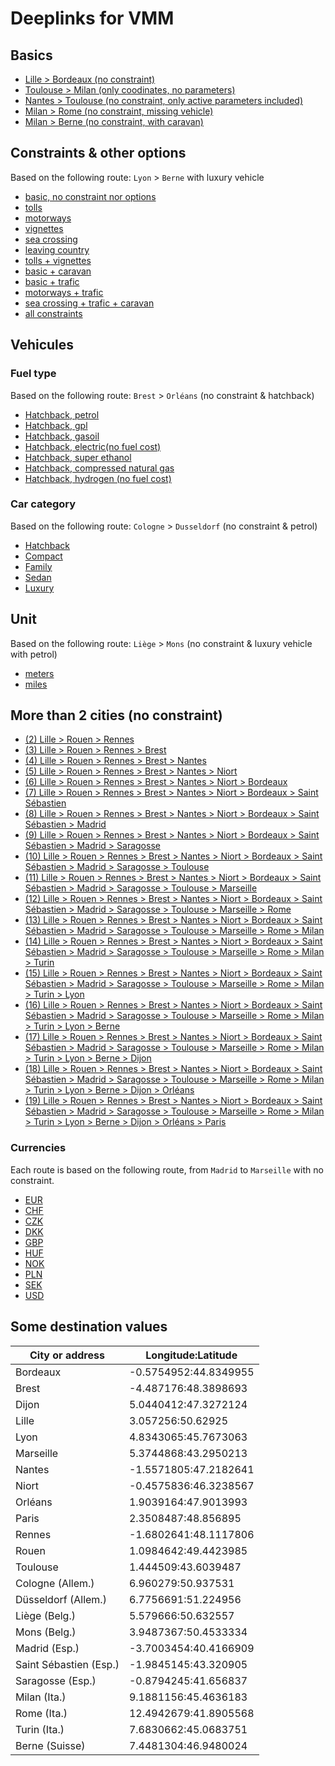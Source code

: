 # Deeplinks for VMM

## Basics

- [Lille > Bordeaux (no constraint)](vmm://itinerary_summary/3.057256:50.62925,-0.5754952:44.8349955?itineraryType=0&vehicleType=0&distUnit=m&avoidExpressWays=false&fuelConsump=6.200000:5.200000:5.500000&wCaravan=false&avoidORC=false&avoidCCZ=false&avoidBorders=false&avoidTolls=false&fuelCost=1.80000&withTraffic=false&currency=EUR&carCategory=4)
- [Toulouse > Milan (only coodinates, no parameters)](vmm://itinerary_summary/1.444509:43.6039487,9.1881156:45.4636183)
- [Nantes > Toulouse (no constraint, only active parameters included)](vmm://itinerary_summary/-1.5571805:47.2182641,1.444509:43.6039487,6.960279:50.937531?itineraryType=0&vehicleType=0&distUnit=m&avoidExpressWays=false&fuelConsump=6.200000:5.200000:5.500000&fuelCost=1.88&currency=EUR&carCategory=4)
- [Milan > Rome (no constraint, missing vehicle)](vmm://itinerary_summary/9.1881156:45.4636183,12.4942679:41.8905568?itineraryType=0&distUnit=m&avoidExpressWays=false&wCaravan=false&avoidORC=false&avoidCCZ=false&avoidBorders=false&avoidTolls=false&fuelCost=1.80000&withTraffic=false&currency=EUR)
- [Milan > Berne (no constraint, with caravan)](vmm://itinerary_summary/9.1881156:45.4636183,7.4481304:46.9480024?itineraryType=0&vehicleType=0&distUnit=m&avoidExpressWays=false&fuelConsump=6.200000:5.200000:5.500000&wCaravan=true&avoidORC=false&avoidCCZ=false&avoidBorders=false&avoidTolls=false&fuelCost=1.80000&withTraffic=false&currency=EUR&carCategory=4)

## Constraints & other options

Based on the following route: `Lyon` > `Berne` with luxury vehicle
- [basic, no constraint nor options](vmm://itinerary_summary/4.8343065:45.7673063,7.4481304:46.9480024?itineraryType=0&vehicleType=0&distUnit=m&avoidExpressWays=false&fuelConsump=6.200000:5.200000:5.500000&wCaravan=false&avoidORC=false&avoidCCZ=false&avoidBorders=false&avoidTolls=false&fuelCost=1.80000&withTraffic=false&currency=EUR&carCategory=4)
- [tolls](vmm://itinerary_summary/4.8343065:45.7673063,7.4481304:46.9480024?itineraryType=0&vehicleType=0&distUnit=m&avoidExpressWays=false&fuelConsump=6.200000:5.200000:5.500000&wCaravan=false&avoidORC=false&avoidCCZ=false&avoidBorders=false&avoidTolls=true&fuelCost=1.80000&withTraffic=false&currency=EUR&carCategory=4)
- [motorways](vmm://itinerary_summary/4.8343065:45.7673063,7.4481304:46.9480024?itineraryType=0&vehicleType=0&distUnit=m&avoidExpressWays=true&fuelConsump=6.200000:5.200000:5.500000&wCaravan=false&avoidORC=false&avoidCCZ=false&avoidBorders=false&avoidTolls=false&fuelCost=1.80000&withTraffic=false&currency=EUR&carCategory=4)
- [vignettes](vmm://itinerary_summary/4.8343065:45.7673063,7.4481304:46.9480024?itineraryType=0&vehicleType=0&distUnit=m&avoidExpressWays=false&fuelConsump=6.200000:5.200000:5.500000&wCaravan=false&avoidORC=false&avoidCCZ=true&avoidBorders=false&avoidTolls=false&fuelCost=1.80000&withTraffic=false&currency=EUR&carCategory=4)
- [sea crossing](vmm://itinerary_summary/4.8343065:45.7673063,7.4481304:46.9480024?itineraryType=0&vehicleType=0&distUnit=m&avoidExpressWays=false&fuelConsump=6.200000:5.200000:5.500000&wCaravan=false&avoidORC=true&avoidCCZ=false&avoidBorders=false&avoidTolls=false&fuelCost=1.80000&withTraffic=false&currency=EUR&carCategory=4)
- [leaving country](vmm://itinerary_summary/4.8343065:45.7673063,7.4481304:46.9480024?itineraryType=0&vehicleType=0&distUnit=m&avoidExpressWays=false&fuelConsump=6.200000:5.200000:5.500000&wCaravan=false&avoidORC=false&avoidCCZ=false&avoidBorders=true&avoidTolls=false&fuelCost=1.80000&withTraffic=false&currency=EUR&carCategory=4)
- [tolls + vignettes](vmm://itinerary_summary/4.8343065:45.7673063,7.4481304:46.9480024?itineraryType=0&vehicleType=0&distUnit=m&avoidExpressWays=false&fuelConsump=6.200000:5.200000:5.500000&wCaravan=false&avoidORC=false&avoidCCZ=true&avoidBorders=false&avoidTolls=true&fuelCost=1.80000&withTraffic=false&currency=EUR&carCategory=4)
- [basic + caravan](vmm://itinerary_summary/4.8343065:45.7673063,7.4481304:46.9480024?itineraryType=0&vehicleType=0&distUnit=m&avoidExpressWays=false&fuelConsump=6.200000:5.200000:5.500000&wCaravan=false&avoidORC=false&avoidCCZ=false&avoidBorders=false&avoidTolls=false&fuelCost=1.80000&withTraffic=false&currency=EUR&carCategory=4)
- [basic + trafic](vmm://itinerary_summary/4.8343065:45.7673063,7.4481304:46.9480024?itineraryType=0&vehicleType=0&distUnit=m&avoidExpressWays=false&fuelConsump=6.200000:5.200000:5.500000&wCaravan=false&avoidORC=false&avoidCCZ=false&avoidBorders=false&avoidTolls=false&fuelCost=1.80000&withTraffic=true&currency=EUR&carCategory=4)
- [motorways + trafic](vmm://itinerary_summary/4.8343065:45.7673063,7.4481304:46.9480024?itineraryType=0&vehicleType=0&distUnit=m&avoidExpressWays=true&fuelConsump=6.200000:5.200000:5.500000&wCaravan=false&avoidORC=false&avoidCCZ=false&avoidBorders=false&avoidTolls=false&fuelCost=1.80000&withTraffic=true&currency=EUR&carCategory=4)
- [sea crossing + trafic + caravan](vmm://itinerary_summary/4.8343065:45.7673063,7.4481304:46.9480024?itineraryType=0&vehicleType=0&distUnit=m&avoidExpressWays=false&fuelConsump=6.200000:5.200000:5.500000&wCaravan=true&avoidORC=true&avoidCCZ=false&avoidBorders=false&avoidTolls=false&fuelCost=1.80000&withTraffic=true&currency=EUR&carCategory=4)
- [all constraints](vmm://itinerary_summary/4.8343065:45.7673063,7.4481304:46.9480024?itineraryType=0&vehicleType=0&distUnit=m&avoidExpressWays=true&fuelConsump=6.200000:5.200000:5.500000&wCaravan=true&avoidORC=true&avoidCCZ=true&avoidBorders=true&avoidTolls=true&fuelCost=1.80000&withTraffic=true&currency=EUR&carCategory=4)

## Vehicules

### Fuel type
Based on the following route: `Brest` > `Orléans` (no constraint & hatchback)

- [Hatchback, petrol](vmm://itinerary_summary/-4.487176:48.3898693,1.9039164:47.9013993?itineraryType=0&vehicleType=0&distUnit=m&avoidExpressWays=false&wCaravan=false&avoidORC=false&avoidCCZ=false&avoidBorders=false&avoidTolls=false&withTraffic=false&currency=EUR&carCategory=0&fuelConsump=6.8;5.6;5.6&fuelType=0&fuelCost=1.926)
- [Hatchback, gpl](vmm://itinerary_summary/-4.487176:48.3898693,1.9039164:47.9013993?itineraryType=0&vehicleType=0&distUnit=m&avoidExpressWays=false&wCaravan=false&avoidORC=false&avoidCCZ=false&avoidBorders=false&avoidTolls=false&withTraffic=false&currency=EUR&carCategory=0&fuelConsump=7.3;6.1;6.5&fuelType=1&fuelCost=0.98)
- [Hatchback, gasoil](vmm://itinerary_summary/-4.487176:48.3898693,1.9039164:47.9013993?itineraryType=0&vehicleType=0&distUnit=m&avoidExpressWays=false&wCaravan=false&avoidORC=false&avoidCCZ=false&avoidBorders=false&avoidTolls=false&withTraffic=false&currency=EUR&carCategory=0&fuelConsump=5.1;4.2;4.5&fuelType=2&fuelCost=1.8599)
- [Hatchback, electric(no fuel cost)](vmm://itinerary_summary/-4.487176:48.3898693,1.9039164:47.9013993?itineraryType=0&vehicleType=0&distUnit=m&avoidExpressWays=false&wCaravan=false&avoidORC=false&avoidCCZ=false&avoidBorders=false&avoidTolls=false&withTraffic=false&currency=EUR&carCategory=0&fuelConsump=12.787720:12.787720:12.787720&fuelType=3&fuelCost=)
- [Hatchback, super ethanol](vmm://itinerary_summary/-4.487176:48.3898693,1.9039164:47.9013993?itineraryType=0&vehicleType=0&distUnit=m&avoidExpressWays=false&wCaravan=false&avoidORC=false&avoidCCZ=false&avoidBorders=false&avoidTolls=false&withTraffic=false&currency=EUR&carCategory=0&fuelConsump=8.500000:7.000000:7.000000&fuelType=4&fuelCost=1.05)
- [Hatchback, compressed natural gas](vmm://itinerary_summary/-4.487176:48.3898693,1.9039164:47.9013993?itineraryType=0&vehicleType=0&distUnit=m&avoidExpressWays=false&wCaravan=false&avoidORC=false&avoidCCZ=false&avoidBorders=false&avoidTolls=false&withTraffic=false&currency=EUR&carCategory=0&fuelConsump=4.700000:3.900000:4.200000&fuelType=5&fuelCost=1.078)
- [Hatchback, hydrogen (no fuel cost)](vmm://itinerary_summary/-4.487176:48.3898693,1.9039164:47.9013993?itineraryType=0&vehicleType=0&distUnit=m&avoidExpressWays=false&wCaravan=false&avoidORC=false&avoidCCZ=false&avoidBorders=false&avoidTolls=false&withTraffic=false&currency=EUR&carCategory=0&fuelConsump=0.800000:0.800000:0.900000&fuelType=6&fuelCost=)

### Car category

Based on the following route: `Cologne` > `Dusseldorf` (no constraint & petrol)

- [Hatchback](vmm://itinerary_summary/6.960279:50.937531,6.7756691:51.224956?itineraryType=0&vehicleType=0&distUnit=m&avoidExpressWays=false&wCaravan=false&avoidORC=false&avoidCCZ=false&avoidBorders=false&avoidTolls=false&withTraffic=false&currency=EUR&carCategory=0&fuelConsump=6.8;5.6;5.6&fuelType=0&fuelCost=1.926)
- [Compact](vmm://itinerary_summary/6.960279:50.937531,6.7756691:51.224956?itineraryType=0&vehicleType=0&distUnit=m&avoidExpressWays=false&wCaravan=false&avoidORC=false&avoidCCZ=false&avoidBorders=false&avoidTolls=false&withTraffic=false&currency=EUR&carCategory=0&fuelConsump=7.900000:6.600000:7.000000&fuelType=0&fuelCost=1.926)
- [Family](vmm://itinerary_summary/6.960279:50.937531,6.7756691:51.224956?itineraryType=0&vehicleType=0&distUnit=m&avoidExpressWays=false&wCaravan=false&avoidORC=false&avoidCCZ=false&avoidBorders=false&avoidTolls=false&withTraffic=false&currency=EUR&carCategory=0&fuelConsump=9.000000:7.500000:8.000000&fuelType=0&fuelCost=1.926)
- [Sedan](vmm://itinerary_summary/6.960279:50.937531,6.7756691:51.224956?itineraryType=0&vehicleType=0&distUnit=m&avoidExpressWays=false&wCaravan=false&avoidORC=false&avoidCCZ=false&avoidBorders=false&avoidTolls=false&withTraffic=false&currency=EUR&carCategory=0&fuelConsump=11.300000:9.400000:11.400000&fuelType=0&fuelCost=1.926)
- [Luxury](vmm://itinerary_summary/6.960279:50.937531,6.7756691:51.224956?itineraryType=0&vehicleType=0&distUnit=m&avoidExpressWays=false&wCaravan=false&avoidORC=false&avoidCCZ=false&avoidBorders=false&avoidTolls=false&withTraffic=false&currency=EUR&carCategory=0&fuelConsump=15.200000:12.700000:15.400000&fuelType=0&fuelCost=1.926)

## Unit

Based on the following route: `Liège` > `Mons` (no constraint & luxury vehicle with petrol)

- [meters](vmm://itinerary_summary/5.579666:50.632557,3.9487367:50.4533334?itineraryType=0&vehicleType=0&distUnit=m&avoidExpressWays=false&wCaravan=false&avoidORC=false&avoidCCZ=false&avoidBorders=false&avoidTolls=false&withTraffic=false&currency=EUR&carCategory=0&fuelConsump=15.200000:12.700000:15.400000&fuelType=0&fuelCost=1.926)
- [miles](vmm://itinerary_summary/5.579666:50.632557,3.9487367:50.4533334?itineraryType=0&vehicleType=0&distUnit=mi&avoidExpressWays=false&wCaravan=false&avoidORC=false&avoidCCZ=false&avoidBorders=false&avoidTolls=false&withTraffic=false&currency=EUR&carCategory=0&fuelConsump=15.200000:12.700000:15.400000&fuelType=0&fuelCost=1.926)

## More than 2 cities (no constraint)

- [(2) Lille > Rouen > Rennes](vmm://itinerary_summary/3.057256:50.62925,1.0984642:49.4423985,-1.6802641:48.1117806?itineraryType=0&vehicleType=0&distUnit=m&avoidExpressWays=false&fuelConsump=6.200000:5.200000:5.500000&wCaravan=false&avoidORC=false&avoidCCZ=false&avoidBorders=false&avoidTolls=false&fuelCost=1.80000&withTraffic=false&currency=EUR&carCategory=4)
- [(3) Lille > Rouen > Rennes > Brest](vmm://itinerary_summary/3.057256:50.62925,1.0984642:49.4423985,-1.6802641:48.1117806,-4.487176:48.3898693?itineraryType=0&vehicleType=0&distUnit=m&avoidExpressWays=false&fuelConsump=6.200000:5.200000:5.500000&wCaravan=false&avoidORC=false&avoidCCZ=false&avoidBorders=false&avoidTolls=false&fuelCost=1.80000&withTraffic=false&currency=EUR&carCategory=4)
- [(4) Lille > Rouen > Rennes > Brest > Nantes](vmm://itinerary_summary/3.057256:50.62925,1.0984642:49.4423985,-1.6802641:48.1117806,-4.487176:48.3898693,-1.5571805:47.2182641?itineraryType=0&vehicleType=0&distUnit=m&avoidExpressWays=false&fuelConsump=6.200000:5.200000:5.500000&wCaravan=false&avoidORC=false&avoidCCZ=false&avoidBorders=false&avoidTolls=false&fuelCost=1.80000&withTraffic=false&currency=EUR&carCategory=4)
- [(5) Lille > Rouen > Rennes > Brest > Nantes > Niort](vmm://itinerary_summary/3.057256:50.62925,1.0984642:49.4423985,-1.6802641:48.1117806,-4.487176:48.3898693,-1.5571805:47.2182641,-0.4575836:46.3238567?itineraryType=0&vehicleType=0&distUnit=m&avoidExpressWays=false&fuelConsump=6.200000:5.200000:5.500000&wCaravan=false&avoidORC=false&avoidCCZ=false&avoidBorders=false&avoidTolls=false&fuelCost=1.80000&withTraffic=false&currency=EUR&carCategory=4)
- [(6) Lille > Rouen > Rennes > Brest > Nantes > Niort > Bordeaux](vmm://itinerary_summary/3.057256:50.62925,1.0984642:49.4423985,-1.6802641:48.1117806,-4.487176:48.3898693,-1.5571805:47.2182641,-0.4575836:46.3238567,-0.5754952:44.8349955?itineraryType=0&vehicleType=0&distUnit=m&avoidExpressWays=false&fuelConsump=6.200000:5.200000:5.500000&wCaravan=false&avoidORC=false&avoidCCZ=false&avoidBorders=false&avoidTolls=false&fuelCost=1.80000&withTraffic=false&currency=EUR&carCategory=4)
- [(7) Lille > Rouen > Rennes > Brest > Nantes > Niort > Bordeaux > Saint Sébastien](vmm://itinerary_summary/3.057256:50.62925,1.0984642:49.4423985,-1.6802641:48.1117806,-4.487176:48.3898693,-1.5571805:47.2182641,-0.4575836:46.3238567,-0.5754952:44.8349955,-1.9845145:43.320905?itineraryType=0&vehicleType=0&distUnit=m&avoidExpressWays=false&fuelConsump=6.200000:5.200000:5.500000&wCaravan=false&avoidORC=false&avoidCCZ=false&avoidBorders=false&avoidTolls=false&fuelCost=1.80000&withTraffic=false&currency=EUR&carCategory=4)
- [(8) Lille > Rouen > Rennes > Brest > Nantes > Niort > Bordeaux > Saint Sébastien > Madrid](vmm://itinerary_summary/3.057256:50.62925,1.0984642:49.4423985,-1.6802641:48.1117806,-4.487176:48.3898693,-1.5571805:47.2182641,-0.4575836:46.3238567,-0.5754952:44.8349955,-1.9845145:43.320905,-3.7003454:40.4166909?itineraryType=0&vehicleType=0&distUnit=m&avoidExpressWays=false&fuelConsump=6.200000:5.200000:5.500000&wCaravan=false&avoidORC=false&avoidCCZ=false&avoidBorders=false&avoidTolls=false&fuelCost=1.80000&withTraffic=false&currency=EUR&carCategory=4)
- [(9) Lille > Rouen > Rennes > Brest > Nantes > Niort > Bordeaux > Saint Sébastien > Madrid > Saragosse](vmm://itinerary_summary/3.057256:50.62925,1.0984642:49.4423985,-1.6802641:48.1117806,-4.487176:48.3898693,-1.5571805:47.2182641,-0.4575836:46.3238567,-0.5754952:44.8349955,-1.9845145:43.320905,-3.7003454:40.4166909,-0.8794245:41.656837?itineraryType=0&vehicleType=0&distUnit=m&avoidExpressWays=false&fuelConsump=6.200000:5.200000:5.500000&wCaravan=false&avoidORC=false&avoidCCZ=false&avoidBorders=false&avoidTolls=false&fuelCost=1.80000&withTraffic=false&currency=EUR&carCategory=4)
- [(10) Lille > Rouen > Rennes > Brest > Nantes > Niort > Bordeaux > Saint Sébastien > Madrid > Saragosse > Toulouse](vmm://itinerary_summary/3.057256:50.62925,1.0984642:49.4423985,-1.6802641:48.1117806,-4.487176:48.3898693,-1.5571805:47.2182641,-0.4575836:46.3238567,-0.5754952:44.8349955,-1.9845145:43.320905,-3.7003454:40.4166909,-0.8794245:41.656837,1.444509:43.6039487?itineraryType=0&vehicleType=0&distUnit=m&avoidExpressWays=false&fuelConsump=6.200000:5.200000:5.500000&wCaravan=false&avoidORC=false&avoidCCZ=false&avoidBorders=false&avoidTolls=false&fuelCost=1.80000&withTraffic=false&currency=EUR&carCategory=4)
- [(11) Lille > Rouen > Rennes > Brest > Nantes > Niort > Bordeaux > Saint Sébastien > Madrid > Saragosse > Toulouse > Marseille](vmm://itinerary_summary/3.057256:50.62925,1.0984642:49.4423985,-1.6802641:48.1117806,-4.487176:48.3898693,-1.5571805:47.2182641,-0.4575836:46.3238567,-0.5754952:44.8349955,-1.9845145:43.320905,-3.7003454:40.4166909,-0.8794245:41.656837,1.444509:43.6039487,5.3744868:43.2950213?itineraryType=0&vehicleType=0&distUnit=m&avoidExpressWays=false&fuelConsump=6.200000:5.200000:5.500000&wCaravan=false&avoidORC=false&avoidCCZ=false&avoidBorders=false&avoidTolls=false&fuelCost=1.80000&withTraffic=false&currency=EUR&carCategory=4)
- [(12) Lille > Rouen > Rennes > Brest > Nantes > Niort > Bordeaux > Saint Sébastien > Madrid > Saragosse > Toulouse > Marseille > Rome](vmm://itinerary_summary/3.057256:50.62925,1.0984642:49.4423985,-1.6802641:48.1117806,-4.487176:48.3898693,-1.5571805:47.2182641,-0.4575836:46.3238567,-0.5754952:44.8349955,-1.9845145:43.320905,-3.7003454:40.4166909,-0.8794245:41.656837,1.444509:43.6039487,5.3744868:43.2950213,12.4942679:41.8905568?itineraryType=0&vehicleType=0&distUnit=m&avoidExpressWays=false&fuelConsump=6.200000:5.200000:5.500000&wCaravan=false&avoidORC=false&avoidCCZ=false&avoidBorders=false&avoidTolls=false&fuelCost=1.80000&withTraffic=false&currency=EUR&carCategory=4)
- [(13) Lille > Rouen > Rennes > Brest > Nantes > Niort > Bordeaux > Saint Sébastien > Madrid > Saragosse > Toulouse > Marseille > Rome > Milan](vmm://itinerary_summary/3.057256:50.62925,1.0984642:49.4423985,-1.6802641:48.1117806,-4.487176:48.3898693,-1.5571805:47.2182641,-0.4575836:46.3238567,-0.5754952:44.8349955,-1.9845145:43.320905,-3.7003454:40.4166909,-0.8794245:41.656837,1.444509:43.6039487,5.3744868:43.2950213,12.4942679:41.8905568,9.1881156:45.4636183?itineraryType=0&vehicleType=0&distUnit=m&avoidExpressWays=false&fuelConsump=6.200000:5.200000:5.500000&wCaravan=false&avoidORC=false&avoidCCZ=false&avoidBorders=false&avoidTolls=false&fuelCost=1.80000&withTraffic=false&currency=EUR&carCategory=4)
- [(14) Lille > Rouen > Rennes > Brest > Nantes > Niort > Bordeaux > Saint Sébastien > Madrid > Saragosse > Toulouse > Marseille > Rome > Milan > Turin](vmm://itinerary_summary/3.057256:50.62925,1.0984642:49.4423985,-1.6802641:48.1117806,-4.487176:48.3898693,-1.5571805:47.2182641,-0.4575836:46.3238567,-0.5754952:44.8349955,-1.9845145:43.320905,-3.7003454:40.4166909,-0.8794245:41.656837,1.444509:43.6039487,5.3744868:43.2950213,12.4942679:41.8905568,9.1881156:45.4636183,7.6830662:45.0683751?itineraryType=0&vehicleType=0&distUnit=m&avoidExpressWays=false&fuelConsump=6.200000:5.200000:5.500000&wCaravan=false&avoidORC=false&avoidCCZ=false&avoidBorders=false&avoidTolls=false&fuelCost=1.80000&withTraffic=false&currency=EUR&carCategory=4)
- [(15) Lille > Rouen > Rennes > Brest > Nantes > Niort > Bordeaux > Saint Sébastien > Madrid > Saragosse > Toulouse > Marseille > Rome > Milan > Turin > Lyon](vmm://itinerary_summary/3.057256:50.62925,1.0984642:49.4423985,-1.6802641:48.1117806,-4.487176:48.3898693,-1.5571805:47.2182641,-0.4575836:46.3238567,-0.5754952:44.8349955,-1.9845145:43.320905,-3.7003454:40.4166909,-0.8794245:41.656837,1.444509:43.6039487,5.3744868:43.2950213,12.4942679:41.8905568,9.1881156:45.4636183,7.6830662:45.0683751,4.8343065:45.7673063?itineraryType=0&vehicleType=0&distUnit=m&avoidExpressWays=false&fuelConsump=6.200000:5.200000:5.500000&wCaravan=false&avoidORC=false&avoidCCZ=false&avoidBorders=false&avoidTolls=false&fuelCost=1.80000&withTraffic=false&currency=EUR&carCategory=4)
- [(16) Lille > Rouen > Rennes > Brest > Nantes > Niort > Bordeaux > Saint Sébastien > Madrid > Saragosse > Toulouse > Marseille > Rome > Milan > Turin > Lyon > Berne](vmm://itinerary_summary/3.057256:50.62925,1.0984642:49.4423985,-1.6802641:48.1117806,-4.487176:48.3898693,-1.5571805:47.2182641,-0.4575836:46.3238567,-0.5754952:44.8349955,-1.9845145:43.320905,-3.7003454:40.4166909,-0.8794245:41.656837,1.444509:43.6039487,5.3744868:43.2950213,12.4942679:41.8905568,9.1881156:45.4636183,7.6830662:45.0683751,4.8343065:45.7673063,7.4481304:46.9480024?itineraryType=0&vehicleType=0&distUnit=m&avoidExpressWays=false&fuelConsump=6.200000:5.200000:5.500000&wCaravan=false&avoidORC=false&avoidCCZ=false&avoidBorders=false&avoidTolls=false&fuelCost=1.80000&withTraffic=false&currency=EUR&carCategory=4)
- [(17) Lille > Rouen > Rennes > Brest > Nantes > Niort > Bordeaux > Saint Sébastien > Madrid > Saragosse > Toulouse > Marseille > Rome > Milan > Turin > Lyon > Berne > Dijon](vmm://itinerary_summary/3.057256:50.62925,1.0984642:49.4423985,-1.6802641:48.1117806,-4.487176:48.3898693,-1.5571805:47.2182641,-0.4575836:46.3238567,-0.5754952:44.8349955,-1.9845145:43.320905,-3.7003454:40.4166909,-0.8794245:41.656837,1.444509:43.6039487,5.3744868:43.2950213,12.4942679:41.8905568,9.1881156:45.4636183,7.6830662:45.0683751,4.8343065:45.7673063,7.4481304:46.9480024,5.0440412:47.3272124?itineraryType=0&vehicleType=0&distUnit=m&avoidExpressWays=false&fuelConsump=6.200000:5.200000:5.500000&wCaravan=false&avoidORC=false&avoidCCZ=false&avoidBorders=false&avoidTolls=false&fuelCost=1.80000&withTraffic=false&currency=EUR&carCategory=4)
- [(18) Lille > Rouen > Rennes > Brest > Nantes > Niort > Bordeaux > Saint Sébastien > Madrid > Saragosse > Toulouse > Marseille > Rome > Milan > Turin > Lyon > Berne > Dijon > Orléans](vmm://itinerary_summary/3.057256:50.62925,1.0984642:49.4423985,-1.6802641:48.1117806,-4.487176:48.3898693,-1.5571805:47.2182641,-0.4575836:46.3238567,-0.5754952:44.8349955,-1.9845145:43.320905,-3.7003454:40.4166909,-0.8794245:41.656837,1.444509:43.6039487,5.3744868:43.2950213,12.4942679:41.8905568,9.1881156:45.4636183,7.6830662:45.0683751,4.8343065:45.7673063,7.4481304:46.9480024,5.0440412:47.3272124,1.9039164:47.9013993?itineraryType=0&vehicleType=0&distUnit=m&avoidExpressWays=false&fuelConsump=6.200000:5.200000:5.500000&wCaravan=false&avoidORC=false&avoidCCZ=false&avoidBorders=false&avoidTolls=false&fuelCost=1.80000&withTraffic=false&currency=EUR&carCategory=4)
- [(19) Lille > Rouen > Rennes > Brest > Nantes > Niort > Bordeaux > Saint Sébastien > Madrid > Saragosse > Toulouse > Marseille > Rome > Milan > Turin > Lyon > Berne > Dijon > Orléans > Paris](vmm://itinerary_summary/3.057256:50.62925,1.0984642:49.4423985,-1.6802641:48.1117806,-4.487176:48.3898693,-1.5571805:47.2182641,-0.4575836:46.3238567,-0.5754952:44.8349955,-1.9845145:43.320905,-3.7003454:40.4166909,-0.8794245:41.656837,1.444509:43.6039487,5.3744868:43.2950213,12.4942679:41.8905568,9.1881156:45.4636183,7.6830662:45.0683751,4.8343065:45.7673063,7.4481304:46.9480024,5.0440412:47.3272124,1.9039164:47.9013993,2.3508487:48.856895?itineraryType=0&vehicleType=0&distUnit=m&avoidExpressWays=false&fuelConsump=6.200000:5.200000:5.500000&wCaravan=false&avoidORC=false&avoidCCZ=false&avoidBorders=false&avoidTolls=false&fuelCost=1.80000&withTraffic=false&currency=EUR&carCategory=4)


### Currencies
Each route is based on the following route, from `Madrid` to `Marseille` with no constraint.
- [EUR](vmm://itinerary_summary/-3.7003454:40.4166909,5.3744868:43.2950213?itineraryType=0&vehicleType=0&distUnit=m&avoidExpressWays=false&fuelConsump=6.200000:5.200000:5.500000&wCaravan=false&avoidORC=false&avoidCCZ=false&avoidBorders=false&avoidTolls=false&fuelCost=1.80000&withTraffic=false&currency=EUR&carCategory=4)
- [CHF](vmm://itinerary_summary/-3.7003454:40.4166909,5.3744868:43.2950213?itineraryType=0&vehicleType=0&distUnit=m&avoidExpressWays=false&fuelConsump=6.200000:5.200000:5.500000&wCaravan=false&avoidORC=false&avoidCCZ=false&avoidBorders=false&avoidTolls=false&fuelCost=1.80000&withTraffic=false&currency=CHF&carCategory=4)
- [CZK](vmm://itinerary_summary/-3.7003454:40.4166909,5.3744868:43.2950213?itineraryType=0&vehicleType=0&distUnit=m&avoidExpressWays=false&fuelConsump=6.200000:5.200000:5.500000&wCaravan=false&avoidORC=false&avoidCCZ=false&avoidBorders=false&avoidTolls=false&fuelCost=1.80000&withTraffic=false&currency=CZK&carCategory=4)
- [DKK](vmm://itinerary_summary/-3.7003454:40.4166909,5.3744868:43.2950213?itineraryType=0&vehicleType=0&distUnit=m&avoidExpressWays=false&fuelConsump=6.200000:5.200000:5.500000&wCaravan=false&avoidORC=false&avoidCCZ=false&avoidBorders=false&avoidTolls=false&fuelCost=1.80000&withTraffic=false&currency=DKK&carCategory=4)
- [GBP](vmm://itinerary_summary/-3.7003454:40.4166909,5.3744868:43.2950213?itineraryType=0&vehicleType=0&distUnit=m&avoidExpressWays=false&fuelConsump=6.200000:5.200000:5.500000&wCaravan=false&avoidORC=false&avoidCCZ=false&avoidBorders=false&avoidTolls=false&fuelCost=1.80000&withTraffic=false&currency=GBP&carCategory=4)
- [HUF](vmm://itinerary_summary/-3.7003454:40.4166909,5.3744868:43.2950213?itineraryType=0&vehicleType=0&distUnit=m&avoidExpressWays=false&fuelConsump=6.200000:5.200000:5.500000&wCaravan=false&avoidORC=false&avoidCCZ=false&avoidBorders=false&avoidTolls=false&fuelCost=1.80000&withTraffic=false&currency=HUF&carCategory=4)
- [NOK](vmm://itinerary_summary/-3.7003454:40.4166909,5.3744868:43.2950213?itineraryType=0&vehicleType=0&distUnit=m&avoidExpressWays=false&fuelConsump=6.200000:5.200000:5.500000&wCaravan=false&avoidORC=false&avoidCCZ=false&avoidBorders=false&avoidTolls=false&fuelCost=1.80000&withTraffic=false&currency=NOK&carCategory=4)
- [PLN](vmm://itinerary_summary/-3.7003454:40.4166909,5.3744868:43.2950213?itineraryType=0&vehicleType=0&distUnit=m&avoidExpressWays=false&fuelConsump=6.200000:5.200000:5.500000&wCaravan=false&avoidORC=false&avoidCCZ=false&avoidBorders=false&avoidTolls=false&fuelCost=1.80000&withTraffic=false&currency=PLN&carCategory=4)
- [SEK](vmm://itinerary_summary/-3.7003454:40.4166909,5.3744868:43.2950213?itineraryType=0&vehicleType=0&distUnit=m&avoidExpressWays=false&fuelConsump=6.200000:5.200000:5.500000&wCaravan=false&avoidORC=false&avoidCCZ=false&avoidBorders=false&avoidTolls=false&fuelCost=1.80000&withTraffic=false&currency=SEK&carCategory=4)
- [USD](vmm://itinerary_summary/-3.7003454:40.4166909,5.3744868:43.2950213?itineraryType=0&vehicleType=0&distUnit=m&avoidExpressWays=false&fuelConsump=6.200000:5.200000:5.500000&wCaravan=false&avoidORC=false&avoidCCZ=false&avoidBorders=false&avoidTolls=false&fuelCost=1.80000&withTraffic=false&currency=USD&carCategory=4)

## Some destination values

| City or address        | Longitude:Latitude    |
| ---------------------- | --------------------- |
| Bordeaux               | -0.5754952:44.8349955 |
| Brest                  | -4.487176:48.3898693  |
| Dijon                  | 5.0440412:47.3272124  |
| Lille                  | 3.057256:50.62925     |
| Lyon                   | 4.8343065:45.7673063  |
| Marseille              | 5.3744868:43.2950213  |
| Nantes                 | -1.5571805:47.2182641 |
| Niort                  | -0.4575836:46.3238567 |
| Orléans                | 1.9039164:47.9013993  |
| Paris                  | 2.3508487:48.856895   |
| Rennes                 | -1.6802641:48.1117806 |
| Rouen                  | 1.0984642:49.4423985  |
| Toulouse               | 1.444509:43.6039487   |
| Cologne (Allem.)       | 6.960279:50.937531    |
| Düsseldorf (Allem.)    | 6.7756691:51.224956   |
| Liège (Belg.)          | 5.579666:50.632557    |
| Mons (Belg.)           | 3.9487367:50.4533334  |
| Madrid (Esp.)          | -3.7003454:40.4166909 |
| Saint Sébastien (Esp.) | -1.9845145:43.320905  |
| Saragosse (Esp.)       | -0.8794245:41.656837  |
| Milan (Ita.)           | 9.1881156:45.4636183  |
| Rome (Ita.)            | 12.4942679:41.8905568 |
| Turin (Ita.)           | 7.6830662:45.0683751  |
| Berne (Suisse)         | 7.4481304:46.9480024  |
